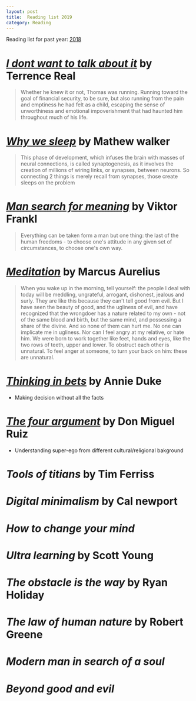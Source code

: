 ```yaml
---
layout: post
title:  Reading list 2019
category: Reading
---
```


Reading list for past year: [2018](../Reading-list-2018/)

# [*I dont want to talk about it*](https://amzn.to/2U2m7If) by Terrence Real
> Whether he knew it or not, Thomas was running. Running toward the goal of financial security, to be sure, but also running from the pain and emptiness he had felt as a child, escaping the sense of unworthiness and emotional impoverishment that had haunted him throughout much of his life.

# [*Why we sleep*](https://amzn.to/2vg7xEH) by Mathew walker
> This phase of development, which infuses the brain with masses of neural connections, is called synaptogenesis, as it involves the creation of millions of wiring links, or synapses, between neurons. So connecting 2 things is merely recall from synapses, those create sleeps on the problem

# [*Man search for meaning*](https://amzn.to/3aJXeYk) by Viktor Frankl 
> Everything can be taken form a man but one thing: the last of the human freedoms - to choose one's attitude in any given set of circumstances, to choose one's own way.

# [*Meditation*](https://amzn.to/2Q8koQq) by Marcus Aurelius
>When you wake up in the morning, tell yourself: the people I deal with today will be meddling, ungrateful, arrogant, dishonest, jealous and surly. They are like this because they can't tell good from evil. But I have seen the beauty of good, and the ugliness of evil, and have recognized that the wrongdoer has a nature related to my own - not of the same blood and birth, but the same mind, and possessing a share of the divine. And so none of them can hurt me. No one can implicate me in ugliness. Nor can I feel angry at my relative, or hate him. We were born to work together like feet, hands and eyes, like the two rows of teeth, upper and lower. To obstruct each other is unnatural. To feel anger at someone, to turn your back on him: these are unnatural.

# [*Thinking in bets*](https://amzn.to/2TK3TfO) by Annie Duke
- Making decision without all the facts

# [*The four argument*](https://amzn.to/39W2OXy) by Don Miguel Ruiz
- Understanding super-ego from different cultural/religional bakground

# *Tools of titians* by Tim Ferriss

# *Digital minimalism* by Cal newport

# *How to change your mind*

# *Ultra learning* by Scott Young

# *The obstacle is the way* by Ryan Holiday

# *The law of human nature* by Robert Greene

# *Modern man in search of a soul*

# *Beyond good and evil*


